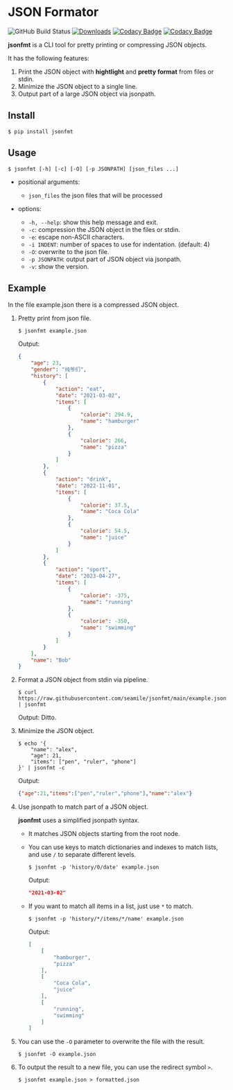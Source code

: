 # JSON Formator

![GitHub Build Status](https://img.shields.io/github/actions/workflow/status/seamile/jsonfmt/python-package.yml?label=Build&logo=python&logoColor=white)
[![Downloads](https://static.pepy.tech/personalized-badge/jsonfmt?period=total&units=international_system&left_color=grey&right_color=brightgreen&left_text=Installs)](https://pepy.tech/project/jsonfmt)
[![Codacy Badge](https://app.codacy.com/project/badge/Grade/1e12e3cd8c8342bca68db4caf5b6a31d)](https://app.codacy.com/gh/seamile/jsonfmt/dashboard?utm_source=gh&utm_medium=referral&utm_content=&utm_campaign=Badge_grade)
[![Codacy Badge](https://app.codacy.com/project/badge/Coverage/1e12e3cd8c8342bca68db4caf5b6a31d)](https://app.codacy.com/gh/seamile/jsonfmt/dashboard?utm_source=gh&utm_medium=referral&utm_content=&utm_campaign=Badge_coverage)

**jsonfmt** is a CLI tool for pretty printing or compressing JSON objects.

It has the following features:

1. Print the JSON object with **hightlight** and **pretty format** from files or stdin.
2. Minimize the JSON object to a single line.
3. Output part of a large JSON object via jsonpath.

## Install

```shell
$ pip install jsonfmt
```

## Usage

```shell
$ jsonfmt [-h] [-c] [-O] [-p JSONPATH] [json_files ...]
```

- positional arguments:

    - `json_files`   the json files that will be processed

- options:

    - `-h, --help`: show this help message and exit.
    - `-c`: compression the JSON object in the files or stdin.
    - `-e`: escape non-ASCII characters.
    - `-i INDENT`: number of spaces to use for indentation. (default: 4)
    - `-O`: overwrite to the json file.
    - `-p JSONPATH`: output part of JSON object via jsonpath.
    - `-v`: show the version.


## Example

In the file example.json there is a compressed JSON object.

1. Pretty print from json file.

    ```shell
    $ jsonfmt example.json
    ```

    Output:
    ```json
    {
        "age": 23,
        "gender": "纯爷们",
        "history": [
            {
                "action": "eat",
                "date": "2021-03-02",
                "items": [
                    {
                        "calorie": 294.9,
                        "name": "hamburger"
                    },
                    {
                        "calorie": 266,
                        "name": "pizza"
                    }
                ]
            },
            {
                "action": "drink",
                "date": "2022-11-01",
                "items": [
                    {
                        "calorie": 37.5,
                        "name": "Coca Cola"
                    },
                    {
                        "calorie": 54.5,
                        "name": "juice"
                    }
                ]
            },
            {
                "action": "sport",
                "date": "2023-04-27",
                "items": [
                    {
                        "calorie": -375,
                        "name": "running"
                    },
                    {
                        "calorie": -350,
                        "name": "swimming"
                    }
                ]
            }
        ],
        "name": "Bob"
    }
    ```

2. Format a JSON object from stdin via pipeline.

    ```shell
    $ curl https://raw.githubusercontent.com/seamile/jsonfmt/main/example.json | jsonfmt
    ```

    Output: Ditto.


3. Minimize the JSON object.

    ```shell
    $ echo '{
        "name": "alex",
        "age": 21,
        "items": ["pen", "ruler", "phone"]
    }' | jsonfmt -c
    ```

    Output:
    ```json
    {"age":21,"items":["pen","ruler","phone"],"name":"alex"}
    ```

4. Use jsonpath to match part of a JSON object.

    **jsonfmt** uses a simplified jsonpath syntax.

    - It matches JSON objects starting from the root node.
    - You can use keys to match dictionaries and indexes to match lists, and use `/` to separate different levels.

        ```shell
        $ jsonfmt -p 'history/0/date' example.json
        ```

        Output:
        ```json
        "2021-03-02"
        ```

    - If you want to match all items in a list, just use `*` to match.

        ```shell
        $ jsonfmt -p 'history/*/items/*/name' example.json
        ```

        Output:
        ```json
        [
            [
                "hamburger",
                "pizza"
            ],
            [
                "Coca Cola",
                "juice"
            ],
            [
                "running",
                "swimming"
            ]
        ]
        ```

4. You can use the `-O` parameter to overwrite the file with the result.

    ```shell
    $ jsonfmt -O example.json
    ```

5. To output the result to a new file, you can use the redirect symbol `>`.

    ```shell
    $ jsonfmt example.json > formatted.json
    ```

